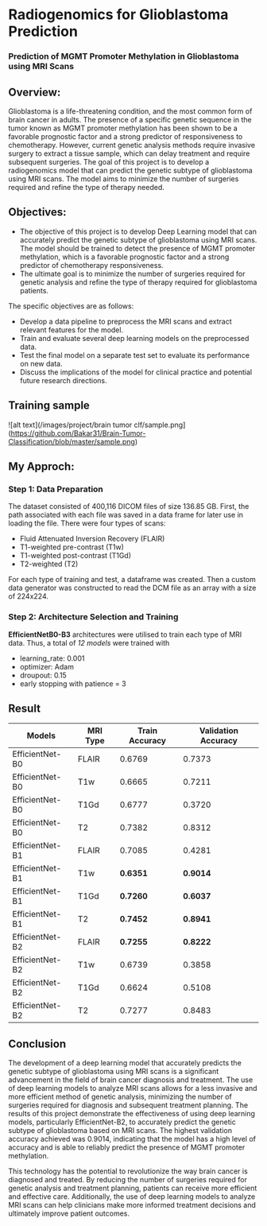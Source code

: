 # Radiogenomics for Glioblastoma Prediction
### Prediction of MGMT Promoter Methylation in Glioblastoma using MRI Scans

## Overview:
Glioblastoma is a life-threatening condition, and the most common form of brain cancer in adults. The presence of a specific genetic sequence in the tumor known as MGMT promoter methylation has been shown to be a favorable prognostic factor and a strong predictor of responsiveness to chemotherapy. However, current genetic analysis methods require invasive surgery to extract a tissue sample, which can delay treatment and require subsequent surgeries. The goal of this project is to develop a radiogenomics model that can predict the genetic subtype of glioblastoma using MRI scans. The model aims to minimize the number of surgeries required and refine the type of therapy needed.


## Objectives:
- The objective of this project is to develop  Deep Learning model that can accurately predict the genetic subtype of glioblastoma using MRI scans. The model should be trained to detect the presence of MGMT promoter methylation, which is a favorable prognostic factor and a strong predictor of chemotherapy responsiveness. 
- The ultimate goal is to minimize the number of surgeries required for genetic analysis and refine the type of therapy required for glioblastoma patients. 

The specific objectives are as follows:

- Develop a data pipeline to preprocess the MRI scans and extract relevant features for the model.
- Train and evaluate several deep learning models on the preprocessed data.
- Test the final model on a separate test set to evaluate its performance on new data.
- Discuss the implications of the model for clinical practice and potential future research directions.


## Training sample
![alt text](/images/project/brain tumor clf/sample.png](https://github.com/Bakar31/Brain-Tumor-Classification/blob/master/sample.png)


## My Approch:

### Step 1: Data Preparation

The dataset consisted of 400,116 DICOM files of size 136.85 GB. First, the path associated with each file was saved in a data frame for later use in loading the file. There were four types of scans:

- Fluid Attenuated Inversion Recovery (FLAIR)
- T1-weighted pre-contrast (T1w)
- T1-weighted post-contrast (T1Gd)
- T2-weighted (T2)

For each type of training and test, a dataframe was created. Then a custom data generator was constructed to read the DCM file as an array with a size of 224x224.

### Step 2: Architecture Selection and Training

**EfficientNetB0-B3** architectures were utilised to train each type of MRI data. Thus, a total of *12 models* were trained with

- learning_rate: 0.001
- optimizer: Adam
- droupout: 0.15
- early stopping with patience = 3

## Result

| Models | MRI Type | Train Accuracy | Validation Accuracy |
| ------ | -------- | -------------- | ------------------- |
| EfficientNet-B0 | FLAIR | 0.6769 | 0.7373 |
| EfficientNet-B0 | T1w | 0.6665 | 0.7211 |
| EfficientNet-B0 | T1Gd | 0.6777 | 0.3720 |
| EfficientNet-B0 | T2 | 0.7382 | 0.8312 |
| EfficientNet-B1 | FLAIR | 0.7085 | 0.4281 |
| EfficientNet-B1 | T1w | **0.6351** | **0.9014** |
| EfficientNet-B1 | T1Gd | **0.7260** | **0.6037** |
| EfficientNet-B1 | T2 | **0.7452** | **0.8941** |
| EfficientNet-B2 | FLAIR | **0.7255** | **0.8222** |
| EfficientNet-B2 | T1w | 0.6739 | 0.3858 |
| EfficientNet-B2 | T1Gd | 0.6624| 0.5108 |
| EfficientNet-B2 | T2 | 0.7277 | 0.8483 |

## Conclusion

The development of a deep learning model that accurately predicts the genetic subtype of glioblastoma using MRI scans is a significant advancement in the field of brain cancer diagnosis and treatment. The use of deep learning models to analyze MRI scans allows for a less invasive and more efficient method of genetic analysis, minimizing the number of surgeries required for diagnosis and subsequent treatment planning. The results of this project demonstrate the effectiveness of using deep learning models, particularly EfficientNet-B2, to accurately predict the genetic subtype of glioblastoma based on MRI scans. The highest validation accuracy achieved was 0.9014, indicating that the model has a high level of accuracy and is able to reliably predict the presence of MGMT promoter methylation. 

This technology has the potential to revolutionize the way brain cancer is diagnosed and treated. By reducing the number of surgeries required for genetic analysis and treatment planning, patients can receive more efficient and effective care. Additionally, the use of deep learning models to analyze MRI scans can help clinicians make more informed treatment decisions and ultimately improve patient outcomes.
